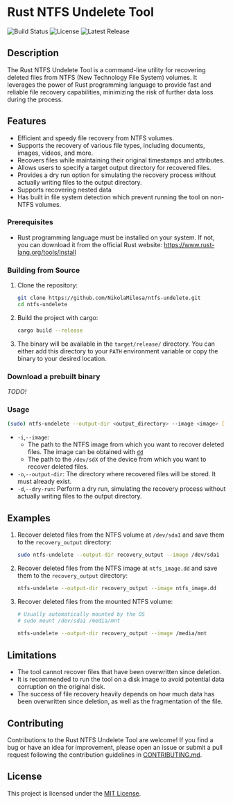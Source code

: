 # Rust NTFS Undelete Tool

![Build Status](https://img.shields.io/github/actions/workflow/status/NikolaMilosa/ntfs-undelete/tests.yml?branch=main)
![License](https://img.shields.io/github/license/NikolaMilosa/ntfs-undelete)
![Latest Release](https://img.shields.io/github/v/release/NikolaMilosa/ntfs-undelete)

## Description

The Rust NTFS Undelete Tool is a command-line utility for recovering deleted files from NTFS (New Technology File System) volumes. It leverages the power of Rust programming language to provide fast and reliable file recovery capabilities, minimizing the risk of further data loss during the process.

## Features

- Efficient and speedy file recovery from NTFS volumes.
- Supports the recovery of various file types, including documents, images, videos, and more.
- Recovers files while maintaining their original timestamps and attributes.
- Allows users to specify a target output directory for recovered files.
- Provides a dry run option for simulating the recovery process without actually writing files to the output directory.
- Supports recovering nested data
- Has built in file system detection which prevent running the tool on non-NTFS volumes.

### Prerequisites

- Rust programming language must be installed on your system. If not, you can download it from the official Rust website: https://www.rust-lang.org/tools/install


### Building from Source

1. Clone the repository:

    ```bash
    git clone https://github.com/NikolaMilosa/ntfs-undelete.git
    cd ntfs-undelete
    ```

2. Build the project with cargo:

    ```bash
    cargo build --release
    ```

3. The binary will be available in the `target/release/` directory. You can either add this directory to your `PATH` environment variable or copy the binary to your desired location.

### Download a prebuilt binary
*TODO!*

### Usage

```bash
(sudo) ntfs-undelete --output-dir <output_directory> --image <image> [--dry-run]
```

- `-i`,`--image`: 
    - The path to the NTFS image from which you want to recover deleted files. The image can be obtained with [`dd`](https://www.geeksforgeeks.org/dd-command-linux/)
    - The path to the `/dev/sdX` of the device from which you want to recover deleted files. 
- `-o`,`--output-dir`: The directory where recovered files will be stored. It must already exist.
- `-d`,`--dry-run`: Perform a dry run, simulating the recovery process without actually writing files to the output directory.

## Examples

1. Recover deleted files from the NTFS volume at `/dev/sda1` and save them to the `recovery_output` directory:

    ```bash
    sudo ntfs-undelete --output-dir recovery_output --image /dev/sda1 
    ```
2. Recover deleted files from the NTFS image at `ntfs_image.dd` and save them to the `recovery_output` directory:

    ```bash
    ntfs-undelete --output-dir recovery_output --image ntfs_image.dd
    ```
3. Recover deleted files from the mounted NTFS volume:

    ```bash
    # Usually automatically mounted by the OS
    # sudo mount /dev/sda1 /media/mnt
     
    ntfs-undelete --output-dir recovery_output --image /media/mnt
    ```
## Limitations

- The tool cannot recover files that have been overwritten since deletion.
- It is recommended to run the tool on a disk image to avoid potential data corruption on the original disk.
- The success of file recovery heavily depends on how much data has been overwritten since deletion, as well as the fragmentation of the file.

## Contributing

Contributions to the Rust NTFS Undelete Tool are welcome! If you find a bug or have an idea for improvement, please open an issue or submit a pull request following the contribution guidelines in [CONTRIBUTING.md](CONTRIBUTING.md).

## License

This project is licensed under the [MIT License](LICENSE).
